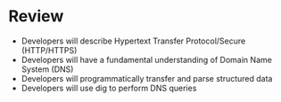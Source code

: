 # Review

* Developers will describe Hypertext Transfer Protocol/Secure \(HTTP/HTTPS\)
* Developers will have a fundamental understanding of Domain Name System \(DNS\)
* Developers will programmatically transfer and parse structured data
* Developers will use dig to perform DNS queries

